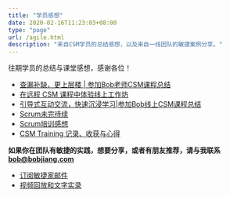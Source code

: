 ```yaml
---
title: "学员感想"
date: 2020-02-16T11:23:03+08:00
type: "page"
url: /agile.html
description: "来自CSM学员的总结感想，以及来自一线团队的敏捷案例分享。"
---
```


往期学员的总结与课堂感想，感谢各位！

- [查漏补缺，更上层楼 | 参加Bob老师CSM课程总结](/csm-summary-ouyang/)
- [在远程 CSM 课程中体验线上工作坊](/csm-summary-jijie/)
- [引导式互动交流，快速沉浸学习|参加Bob线上CSM课程总结](/csm-summary-tony/)
- [Scrum未完待续 ](/csm-summary-qihui/)
- [Scrum培训感想](/csm-summary-huan/)
- [CSM Training 记录、收获与心得](/csm-summary-leon/)

**如果你在团队有敏捷的实践，想要分享，或者有朋友推荐，请与我联系 bob@bobjiang.com**

- [订阅敏捷家邮件](http://agileplus.plus/subscription/zKC_LCgUW)
- [视频回放和文字实录](https://www.agileplus.co/agile/)
